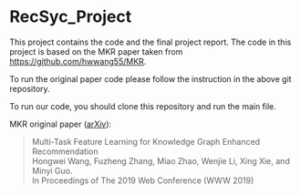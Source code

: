 # RecSyc_Project

This project contains the code and the final project report. 
The code in this project is based on the MKR paper taken from https://github.com/hwwang55/MKR. 

To run the original paper code please follow the instruction in the above git repository. 

To run our code, you should clone this repository and run the main file. 

MKR original paper ([arXiv](https://arxiv.org/abs/1901.08907)):

> Multi-Task Feature Learning for Knowledge Graph Enhanced Recommendation  
Hongwei Wang, Fuzheng Zhang, Miao Zhao, Wenjie Li, Xing Xie, and Minyi Guo.  
In Proceedings of The 2019 Web Conference (WWW 2019)
